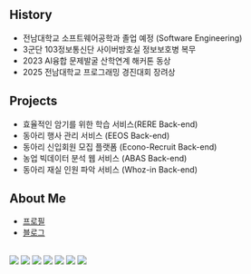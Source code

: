 ## History
- 전남대학교 소프트웨어공학과 졸업 예정 (Software Engineering)
- 3군단 103정보통신단 사이버방호실 정보보호병 복무
- 2023 AI융합 문제발굴 산학연계 해커톤 동상
- 2025 전남대학교 프로그래밍 경진대회 장려상


## Projects
- 효율적인 암기를 위한 학습 서비스(RERE Back-end)
- 동아리 행사 관리 서비스 (EEOS Back-end)
- 동아리 신입회원 모집 플랫폼 (Econo-Recruit Back-end)
- 농업 빅데이터 분석 웹 서비스 (ABAS Back-end)
- 동아리 재실 인원 파악 서비스 (Whoz-in Back-end)

## About Me
- [프로필](https://rlajm1203.github.io/profile)
- [블로그](https://velog.io/@rlajm1203/posts)

<div align="left">
<br>
 <img src="https://img.shields.io/badge/JAVA-007396?style=for-the-badge&logo=java&logoColor=white">
  <img src="https://img.shields.io/badge/Spring-6DB33F?style=flat-square&logo=spring&logoColor=white"/>
  <img src="https://img.shields.io/badge/SpringBoot-6DB33F?style=flat-square&logo=springboot&logoColor=white"/>
  <img src="https://img.shields.io/badge/Python-3776AB?style=flat-square&logo=python&logoColor=white"/>
  <img src="https://img.shields.io/badge/Ubuntu-E95420?style=flat-square&logo=ubuntu&logoColor=white"/>
  <img src="https://img.shields.io/badge/JavaScript-F7DF1E?style=flat-square&logo=javascript&logoColor=black"/>
  <img src="https://img.shields.io/badge/React-61DAFB?style=flat-square&logo=react&logoColor=black">
  
</div>
